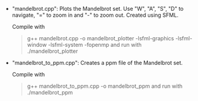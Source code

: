 - "mandelbrot.cpp": Plots the Mandelbrot set. Use "W", "A", "S", "D" to navigate, "=" to zoom in and "-" to zoom out. Created using SFML.

	Compile with 
  > g++ mandelbrot.cpp -o mandelbrot_plotter -lsfml-graphics -lsfml-window -lsfml-system -fopenmp
  and run with 
  >./mandelbrot_plotter

- "mandelbrot_to_ppm.cpp": Creates a ppm file of the Mandelbrot set.

	Compile with 
  > g++ mandelbrot_to_ppm.cpp -o mandelbrot_ppm
  and run with 
  > ./mandelbrot_ppm
